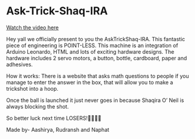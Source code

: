 # Ask-Trick-Shaq-IRA
[Watch the video here]([https://your-video-link.com](https://youtube.com/shorts/8pO4tQOLJHU?feature=share))

Hey yall we officially present to you the AskTrickShaq-IRA. This fantastic piece of engineering is POINT-LESS. This machine is an integration of Arduino Leonardo, HTML and lots of exciting hardware designs. The hardware includes 2 servo motors, a button, bottle, cardboard, paper and adhesives. 

How it works:
There is a website that asks math questions to people if you manage to enter the answer in the box, that will allow you to make a trickshot into a hoop.

Once the ball is launched it just never goes in because Shaqira O’ Neil is always blocking the shot.

So better luck next time LOSERS!🤣🤣🤣🤣

Made by- Aashirya, Rudransh and Naphat
